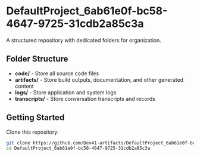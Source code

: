 # DefaultProject_6ab61e0f-bc58-4647-9725-31cdb2a85c3a
A structured repository with dedicated folders for organization.

## Folder Structure

- **code/** - Store all source code files
- **artifacts/** - Store build outputs, documentation, and other generated content
- **logs/** - Store application and system logs
- **transcripts/** - Store conversation transcripts and records

## Getting Started

Clone this repository:
```bash
git clone https://github.com/Dev41-artifacts/DefaultProject_6ab61e0f-bc58-4647-9725-31cdb2a85c3a
cd DefaultProject_6ab61e0f-bc58-4647-9725-31cdb2a85c3a
```
